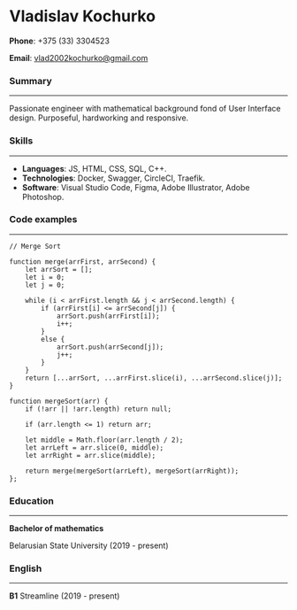# Vladislav Kochurko
**Phone**: +375 (33) 3304523

**Email**: vlad2002kochurko@gmail.com


### Summary
---
 Passionate engineer with mathematical background fond of User Interface design. Purposeful, hardworking and responsive. 

### Skills 
---
- **Languages**: JS, HTML, CSS, SQL, C++.
- **Technologies**: Docker, Swagger, CircleCI, Traefik.
- **Software**: Visual Studio Code, Figma, Adobe Illustrator, Adobe Photoshop.

### Code examples
---
~~~
// Merge Sort

function merge(arrFirst, arrSecond) {
    let arrSort = [];
    let i = 0;
    let j = 0;

    while (i < arrFirst.length && j < arrSecond.length) {
        if (arrFirst[i] <= arrSecond[j]) {
            arrSort.push(arrFirst[i]);
            i++;
        }
        else {
            arrSort.push(arrSecond[j]);
            j++;
        }
    }
    return [...arrSort, ...arrFirst.slice(i), ...arrSecond.slice(j)];
}

function mergeSort(arr) {
    if (!arr || !arr.length) return null;
    
    if (arr.length <= 1) return arr;
    
    let middle = Math.floor(arr.length / 2);
    let arrLeft = arr.slice(0, middle);
    let arrRight = arr.slice(middle);
    
    return merge(mergeSort(arrLeft), mergeSort(arrRight));
};
~~~
### Education
---
 **Bachelor of mathematics** 
 
 Belarusian State University (2019 - present)
### English
---
 **B1** 
 Streamline (2019 - present)
